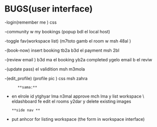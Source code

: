  # BUGS(user interface)
   -login(remember me ) css

   -community w my bookings (popup bdl el local host) 

   -toggle fav(workspace list) (m7toto gamb el room w msh 48al ) 

   -(book-now) insert booking tb2a b3d el payment msh 2bl

   -(review email ) b3d ma el booking yb2a completed ygelo email b el reviw 

   -(update pass) el validition msh m3mola 

   -(edit_profile) (profile pic ) css msh zahra

   

   
  
          **sama:**
  
 - en elrole id ytghyar lma n3mal approve mch lma y list workspace \ eldashboard fe edit el rooms y2dar y delete existing images

       **side nav **
 - put anhcor for listing workspace (the form in workspace interface)
